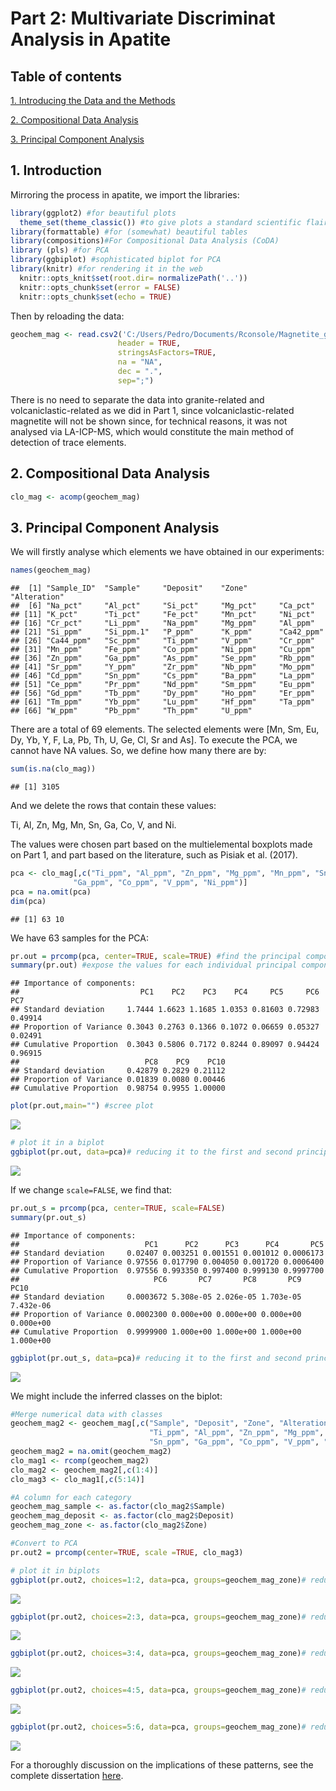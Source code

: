 Part 2: Multivariate Discriminat Analysis in Apatite
================

## Table of contents

[1. Introducing the Data and the
Methods](#1-introducing-the-data-and-the-methods)

[2. Compositional Data Analysis](#2-compositional-data-analysis)

[3. Principal Component Analysis](#3-principal-component-analysis)

## 1\. Introduction

Mirroring the process in apatite, we import the libraries:

``` r
library(ggplot2) #for beautiful plots
  theme_set(theme_classic()) #to give plots a standard scientific flair
library(formattable) #for (somewhat) beautiful tables
library(compositions)#For Compositional Data Analysis (CoDA)
library (pls) #for PCA
library(ggbiplot) #sophisticated biplot for PCA
library(knitr) #for rendering it in the web
  knitr::opts_knit$set(root.dir= normalizePath('..'))
  knitr::opts_chunk$set(error = FALSE)
  knitr::opts_chunk$set(echo = TRUE)
```

Then by reloading the data:

``` r
geochem_mag <- read.csv2('C:/Users/Pedro/Documents/Rconsole/Magnetite_git/geochem_mag.csv', 
                        header = TRUE, 
                        stringsAsFactors=TRUE, 
                        na = "NA",
                        dec = ".",
                        sep=";")
```

There is no need to separate the data into granite-related and
volcaniclastic-related as we did in Part 1, since volcaniclastic-related
magnetite will not be shown since, for technical reasons, it was not
analysed via LA-ICP-MS, which would constitute the main method of
detection of trace elements.

## 2\. Compositional Data Analysis

``` r
clo_mag <- acomp(geochem_mag)
```

## 3\. Principal Component Analysis

We will firstly analyse which elements we have obtained in our
experiments:

``` r
names(geochem_mag)
```

    ##  [1] "Sample_ID"  "Sample"     "Deposit"    "Zone"       "Alteration"
    ##  [6] "Na_pct"     "Al_pct"     "Si_pct"     "Mg_pct"     "Ca_pct"    
    ## [11] "K_pct"      "Ti_pct"     "Fe_pct"     "Mn_pct"     "Ni_pct"    
    ## [16] "Cr_pct"     "Li_ppm"     "Na_ppm"     "Mg_ppm"     "Al_ppm"    
    ## [21] "Si_ppm"     "Si_ppm.1"   "P_ppm"      "K_ppm"      "Ca42_ppm"  
    ## [26] "Ca44_ppm"   "Sc_ppm"     "Ti_ppm"     "V_ppm"      "Cr_ppm"    
    ## [31] "Mn_ppm"     "Fe_ppm"     "Co_ppm"     "Ni_ppm"     "Cu_ppm"    
    ## [36] "Zn_ppm"     "Ga_ppm"     "As_ppm"     "Se_ppm"     "Rb_ppm"    
    ## [41] "Sr_ppm"     "Y_ppm"      "Zr_ppm"     "Nb_ppm"     "Mo_ppm"    
    ## [46] "Cd_ppm"     "Sn_ppm"     "Cs_ppm"     "Ba_ppm"     "La_ppm"    
    ## [51] "Ce_ppm"     "Pr_ppm"     "Nd_ppm"     "Sm_ppm"     "Eu_ppm"    
    ## [56] "Gd_ppm"     "Tb_ppm"     "Dy_ppm"     "Ho_ppm"     "Er_ppm"    
    ## [61] "Tm_ppm"     "Yb_ppm"     "Lu_ppm"     "Hf_ppm"     "Ta_ppm"    
    ## [66] "W_ppm"      "Pb_ppm"     "Th_ppm"     "U_ppm"

There are a total of 69 elements. The selected elements were \[Mn, Sm,
Eu, Dy, Yb, Y, F, La, Pb, Th, U, Ge, Cl, Sr and As\]. To execute the
PCA, we cannot have NA values. So, we define how many there are by:

``` r
sum(is.na(clo_mag))
```

    ## [1] 3105

And we delete the rows that contain these values:

Ti, Al, Zn, Mg, Mn, Sn, Ga, Co, V, and Ni.

The values were chosen part based on the multielemental boxplots made on
Part 1, and part based on the literature, such as Pisiak et al. (2017).

``` r
pca <- clo_mag[,c("Ti_ppm", "Al_ppm", "Zn_ppm", "Mg_ppm", "Mn_ppm", "Sn_ppm", 
              "Ga_ppm", "Co_ppm", "V_ppm", "Ni_ppm")]
pca = na.omit(pca)
dim(pca)
```

    ## [1] 63 10

We have 63 samples for the PCA:

``` r
pr.out = prcomp(pca, center=TRUE, scale=TRUE) #find the principal components
summary(pr.out) #expose the values for each individual principal component
```

    ## Importance of components:
    ##                           PC1    PC2    PC3    PC4     PC5     PC6     PC7
    ## Standard deviation     1.7444 1.6623 1.1685 1.0353 0.81603 0.72983 0.49914
    ## Proportion of Variance 0.3043 0.2763 0.1366 0.1072 0.06659 0.05327 0.02491
    ## Cumulative Proportion  0.3043 0.5806 0.7172 0.8244 0.89097 0.94424 0.96915
    ##                            PC8    PC9    PC10
    ## Standard deviation     0.42879 0.2829 0.21112
    ## Proportion of Variance 0.01839 0.0080 0.00446
    ## Cumulative Proportion  0.98754 0.9955 1.00000

``` r
plot(pr.out,main="") #scree plot
```

![](part2_magnetite_discriminant_files/figure-gfm/unnamed-chunk-7-1.png)<!-- -->

``` r
# plot it in a biplot
ggbiplot(pr.out, data=pca)# reducing it to the first and second principal components
```

![](part2_magnetite_discriminant_files/figure-gfm/unnamed-chunk-8-1.png)<!-- -->

If we change `scale=FALSE`, we find that:

``` r
pr.out_s = prcomp(pca, center=TRUE, scale=FALSE)
summary(pr.out_s)
```

    ## Importance of components:
    ##                            PC1      PC2      PC3      PC4       PC5
    ## Standard deviation     0.02407 0.003251 0.001551 0.001012 0.0006173
    ## Proportion of Variance 0.97556 0.017790 0.004050 0.001720 0.0006400
    ## Cumulative Proportion  0.97556 0.993350 0.997400 0.999130 0.9997700
    ##                              PC6       PC7       PC8       PC9      PC10
    ## Standard deviation     0.0003672 5.308e-05 2.026e-05 1.703e-05 7.432e-06
    ## Proportion of Variance 0.0002300 0.000e+00 0.000e+00 0.000e+00 0.000e+00
    ## Cumulative Proportion  0.9999900 1.000e+00 1.000e+00 1.000e+00 1.000e+00

``` r
ggbiplot(pr.out_s, data=pca)# reducing it to the first and second principal components
```

![](part2_magnetite_discriminant_files/figure-gfm/unnamed-chunk-9-1.png)<!-- -->

We might include the inferred classes on the biplot:

``` r
#Merge numerical data with classes
geochem_mag2 <- geochem_mag[,c("Sample", "Deposit", "Zone", "Alteration",
                               "Ti_ppm", "Al_ppm", "Zn_ppm", "Mg_ppm", "Mn_ppm",
                               "Sn_ppm", "Ga_ppm", "Co_ppm", "V_ppm", "Ni_ppm")]
geochem_mag2 = na.omit(geochem_mag2)
clo_mag1 <- rcomp(geochem_mag2)
clo_mag2 <- geochem_mag2[,c(1:4)]
clo_mag3 <- clo_mag1[,c(5:14)]

#A column for each category
geochem_mag_sample <- as.factor(clo_mag2$Sample)
geochem_mag_deposit <- as.factor(clo_mag2$Deposit)
geochem_mag_zone <- as.factor(clo_mag2$Zone)

#Convert to PCA
pr.out2 = prcomp(center=TRUE, scale =TRUE, clo_mag3)

# plot it in biplots
ggbiplot(pr.out2, choices=1:2, data=pca, groups=geochem_mag_zone)# reducing it to the first and second principal components
```

![](part2_magnetite_discriminant_files/figure-gfm/unnamed-chunk-10-1.png)<!-- -->

``` r
ggbiplot(pr.out2, choices=2:3, data=pca, groups=geochem_mag_zone)# reducing it to the second and third principal components
```

![](part2_magnetite_discriminant_files/figure-gfm/unnamed-chunk-10-2.png)<!-- -->

``` r
ggbiplot(pr.out2, choices=3:4, data=pca, groups=geochem_mag_zone)# reducing it to the third and fourth principal components
```

![](part2_magnetite_discriminant_files/figure-gfm/unnamed-chunk-10-3.png)<!-- -->

``` r
ggbiplot(pr.out2, choices=4:5, data=pca, groups=geochem_mag_zone)# reducing it to the fourth and fifth principal components
```

![](part2_magnetite_discriminant_files/figure-gfm/unnamed-chunk-10-4.png)<!-- -->

``` r
ggbiplot(pr.out2, choices=5:6, data=pca, groups=geochem_mag_zone)# reducing it to the fifth and sixth principal components
```

![](part2_magnetite_discriminant_files/figure-gfm/unnamed-chunk-10-5.png)<!-- -->

For a thoroughly discussion on the implications of these patterns, see
the complete dissertation [here](http://hdl.handle.net/11449/193761).
